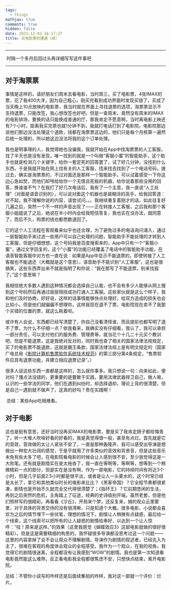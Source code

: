 ```yaml
---
tags:
  - things
mathjax: true
comments: true
hidden: false
date: 2021-12-03 16:17:27
title: 买电影票的遭遇（续）
---
```

***
​		时隔一个多月后回过头再详细写写这件事吧<!-- more -->
***
## 对于淘票票

​		事情是这样的，请好朋友们周末去看电影，当时周三，买了电影票，4张IMAX的票，花了我400大洋，因为自己粗心，刚买完看到成功界面时发现买错了，买成了当天晚上10点放映的电影票，我当时就在界面上寻找退票的选项，淘票票显示不支持退票，只能改签，我心想改签也好吧，但是一查周末，竟然没有周末的IMAX的电影排场，要换的话只能换成普通的厅，那我肯定不愿意啊，当时离电影上映还有7个小时，距离我买完票也就1分钟不到，我就打电话打到了电影院，电影院那边说他们那边没法处理这个退款，钱都在淘票票这边的，他们只是每个月核算一遍然后统一处理的，所以她这边没法将我的这个订单处理。

​		我也是明事理的人，我觉得她也没骗我，我就开始在App中找淘票票的人工客服，找了半天也是没有发现，唯一找到的就是一个叫做“客服小蜜”的智能助手，这个助手也就是检测几个关键字，给你一套定死的回答罢了，试了好几分钟，没找到什么东西，于是我就开始在网上找有关的人工客服，找来找去找到了一个电话号码，拨过去，确实是淘票票的，不过对面还是那样一个智能助手。可以试着感受一下你这边心急如焚，而他们却甩给给你一个无情且死板的机器，给你说着那些没用的回答，换谁谁不气？在我打了好几次电话后，我有了一个主意，我一直说“人工处理”（对面是语音识别的），可以说对面这个机器也是装糊涂的高手，给我回答道：对不起，我不理解你说的内容，请尝试问。。。我继续重复着刚才的话，如此往复好几遍之后，突然一个不一样的声音出现了——正在转接人工客服，之后我和那个客服小姐姐说了之后，她说在半小时内会给我短信答复，我也实在没办法，就同意了，而后不久，购票的钱也都悉数退回了。

​		它的这个人工流程在客观看来似乎也还合理，为了避免过多的电话询问涌入，通过一层智能助手来过滤一些用户可以自己处理的问题，智能助手不能处理的才转到人工客服，但是仔细想想，这个号码我是百度搜索来的，App中只有一个“客服小蜜”，通过文字回复的，这个“小蜜”的功能已经覆盖了电话中的智能助手功能，在语音智能客服中对方也一直在说：如果是App中显示不能退票的，即使转接了人工客服也不能退还（大概就是这个意思）。语音助手不能识别“人工客服”，这也是很搞笑，这些东西弄出来不就是指明了和你说：“我在那写了不能退票，别来找我了。”这个意思嘛？

​		我相信绝大多数人遇到这种情况都会选择自己认栽，也不会有多少人能够从网上搜到这个号码然后再通过层层阻挠成功打通人工客服。这些家伙就是这么个样子，我和他们及时协商，好好说，这样的话事情能够快点处理好，给双方造成的损失也会比较小，但是他们就偏偏不想理你，这样我现在退不了票，电影院现在卖不了我那个买错的位置的票，就这么耗着呗。

​		或许有人会说，东西都已经写清楚了，你自己没看清怪谁，而且提前也都写明了退不了票，为什么不仔细一点？依我看来，我确实没有仔细看，我认了，我可以承担一部分责任，可以支付他们的服务费、管理费等，就当花个十几二十元买个教训吧，但是不能退票，这是我绝对反对的，同时我也查了相关的国家法律法规规定，买了的电影票不能退款，这就是霸王条款，国家法律法规上是有明文规定的（国家广电总局《[影院计算机售票软件系统技术规范](https://wenku.baidu.com/view/b1a339ee6294dd88d0d26b73.html)》的第三部分第4条规定，“售票软件应具有退票功能，并建立相应退票记录”。）

​		很多人说这些东西一直都是这样的，怎么就你事多。我只想说一句：向来如此，便对吗？懂点法没错的，更重要的是要敢于实践，要用法律武器捍卫自己，做人嘛，认识的一些学法的同学，他们在遇到纠纷时，却选择退却，理论上背的很清楚，但是自己一遇到就不做声了，这真的好吗？贵在实践啊！

​		总结：某些App吃相难看。

## 对于电影

​		这也是挺有意思，还好当时没再买IMAX的电影票，要是买了我肯定肠子都给悔青了。听一大堆人吹啥好看的好看的，我是真觉得很一般，甚至有点烂。首先就是它的音效，音效做的太让人紧张不安了，一直是那种轰隆声，我可以感受出导演是想做出一种宏大壮阔的感觉，于是乎就用了许多类似的音效和背景音，但是这些音乐未免有些太多了吧，在电影院看电影的时候会让人感到很不安，至少我觉得这是一大败笔。还有就是剧情实在是太拖沓了，我一直在等啊等，等啊等，想等到一个稍微精彩一点的部分，但是实在是没有啊，作为一部电影，它的持续时间有将近3个小时，但是几乎前面2.5小时都是很平淡，或者是让人一头雾水的，这个时常已经是太长了，拿它和其他类似时长的电影来比比？《黑客帝国》？它全程节奏都很紧凑，剧情也是开始不久就完全交代得很清楚了；《指环王》？它前期悠闲的生活，再到之后突然的危机，主角踏上了征途，经典的史诗级别开端，虽然老套，但是他们照样写的很精彩。再看看《沙丘》，开局来个梦，还反复来，搞的观众云里雾里，对于具体的背景交待的没有很清晰，只是知道个大概。很多电影、小说都会喜欢为之后的情节埋下一些伏笔，理想的情况下，剧情让人稍微有点疑惑，最后给一个线索，这个线索可以把所有的让人疑惑的剧情给串好，以达到一个让人惊呼：“哇！原来是这样。”的效果（这里我感觉《蝴蝶效应3》这部电影就做的很好很精彩）。但是这是需要精细的构思的，我怀疑很多导演都没思考过这一个问题——这里的内容拿掉了会不会让观众不理解剧情。导演作为剧情的叙述者，已经先入为主了，很难在客观的角度体会观众的全程感受。我作为一个观众，在我的视角，我觉得它的剧情很迷离，全程都没有让我感到“WOW”的剧情。我也是第一次知道看电影竟然能这么难熬，反正看电影我全程都很焦虑不安，只想快点结束，离开电影院。

​		总结：不管你小说写的咋样还是后面续集拍的咋样，我对这一部就一个评价：烂片。